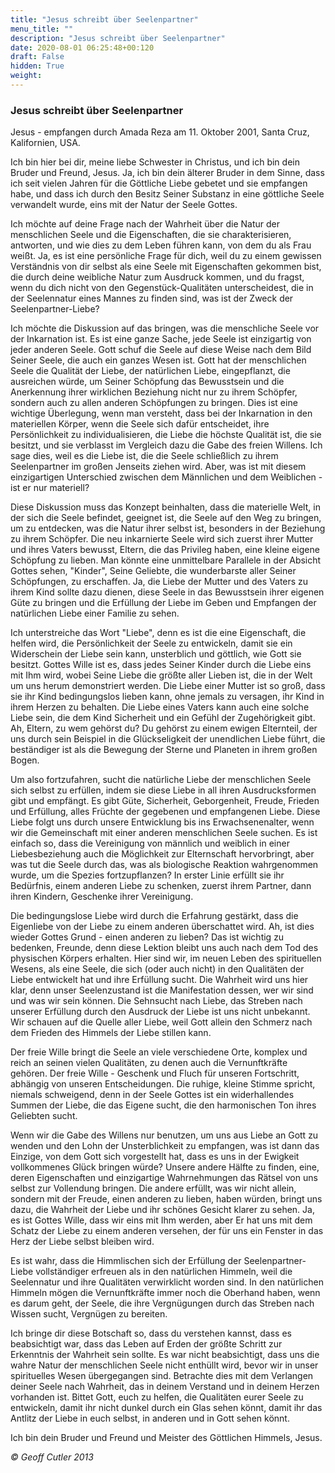 ```yaml
---
title: "Jesus schreibt über Seelenpartner"
menu_title: ""
description: "Jesus schreibt über Seelenpartner"
date: 2020-08-01 06:25:48+00:120
draft: False
hidden: True
weight:
---
```

### Jesus schreibt über Seelenpartner

Jesus - empfangen durch Amada Reza am 11. Oktober 2001, Santa Cruz, Kalifornien, USA.

Ich bin hier bei dir, meine liebe Schwester in Christus, und ich bin dein Bruder und Freund, Jesus. Ja, ich bin dein älterer Bruder in dem Sinne, dass ich seit vielen Jahren für die Göttliche Liebe gebetet und sie empfangen habe, und dass ich durch den Besitz Seiner Substanz in eine göttliche Seele verwandelt wurde, eins mit der Natur der Seele Gottes.

Ich möchte auf deine Frage nach der Wahrheit über die Natur der menschlichen Seele und die Eigenschaften, die sie charakterisieren, antworten, und wie dies zu dem Leben führen kann, von dem du als Frau weißt. Ja, es ist eine persönliche Frage für dich, weil du zu einem gewissen Verständnis von dir selbst als eine Seele mit Eigenschaften gekommen bist, die durch deine weibliche Natur zum Ausdruck kommen, und du fragst, wenn du dich nicht von den Gegenstück-Qualitäten unterscheidest, die in der Seelennatur eines Mannes zu finden sind, was ist der Zweck der Seelenpartner-Liebe?

Ich möchte die Diskussion auf das bringen, was die menschliche Seele vor der Inkarnation ist. Es ist eine ganze Sache, jede Seele ist einzigartig von jeder anderen Seele. Gott schuf die Seele auf diese Weise nach dem Bild Seiner Seele, die auch ein ganzes Wesen ist. Gott hat der menschlichen Seele die Qualität der Liebe, der natürlichen Liebe, eingepflanzt, die ausreichen würde, um Seiner Schöpfung das Bewusstsein und die Anerkennung ihrer wirklichen Beziehung nicht nur zu ihrem Schöpfer, sondern auch zu allen anderen Schöpfungen zu bringen. Dies ist eine wichtige Überlegung, wenn man versteht, dass bei der Inkarnation in den materiellen Körper, wenn die Seele sich dafür entscheidet, ihre Persönlichkeit zu individualisieren, die Liebe die höchste Qualität ist, die sie besitzt, und sie verblasst im Vergleich dazu die Gabe des freien Willens. Ich sage dies, weil es die Liebe ist, die die Seele schließlich zu ihrem Seelenpartner im großen Jenseits ziehen wird. Aber, was ist mit diesem einzigartigen Unterschied zwischen dem Männlichen und dem Weiblichen - ist er nur materiell?

Diese Diskussion muss das Konzept beinhalten, dass die materielle Welt, in der sich die Seele befindet, geeignet ist, die Seele auf den Weg zu bringen, um zu entdecken, was die Natur ihrer selbst ist, besonders in der Beziehung zu ihrem Schöpfer. Die neu inkarnierte Seele wird sich zuerst ihrer Mutter und ihres Vaters bewusst, Eltern, die das Privileg haben, eine kleine eigene Schöpfung zu lieben. Man könnte eine unmittelbare Parallele in der Absicht Gottes sehen, "Kinder", Seine Geliebte, die wunderbarste aller Seiner Schöpfungen, zu erschaffen. Ja, die Liebe der Mutter und des Vaters zu ihrem Kind sollte dazu dienen, diese Seele in das Bewusstsein ihrer eigenen Güte zu bringen und die Erfüllung der Liebe im Geben und Empfangen der natürlichen Liebe einer Familie zu sehen.

Ich unterstreiche das Wort "Liebe", denn es ist die eine Eigenschaft, die helfen wird, die Persönlichkeit der Seele zu entwickeln, damit sie ein Widerschein der Liebe sein kann, unsterblich und göttlich, wie Gott sie besitzt. Gottes Wille ist es, dass jedes Seiner Kinder durch die Liebe eins mit Ihm wird, wobei Seine Liebe die größte aller Lieben ist, die in der Welt um uns herum demonstriert werden. Die Liebe einer Mutter ist so groß, dass sie ihr Kind bedingungslos lieben kann, ohne jemals zu versagen, ihr Kind in ihrem Herzen zu behalten. Die Liebe eines Vaters kann auch eine solche Liebe sein, die dem Kind Sicherheit und ein Gefühl der Zugehörigkeit gibt. Ah, Eltern, zu wem gehörst du? Du gehörst zu einem ewigen Elternteil, der uns durch sein Beispiel in die Glückseligkeit der unendlichen Liebe führt, die beständiger ist als die Bewegung der Sterne und Planeten in ihrem großen Bogen.

Um also fortzufahren, sucht die natürliche Liebe der menschlichen Seele sich selbst zu erfüllen, indem sie diese Liebe in all ihren Ausdrucksformen gibt und empfängt. Es gibt Güte, Sicherheit, Geborgenheit, Freude, Frieden und Erfüllung, alles Früchte der gegebenen und empfangenen Liebe. Diese Liebe folgt uns durch unsere Entwicklung bis ins Erwachsenenalter, wenn wir die Gemeinschaft mit einer anderen menschlichen Seele suchen. Es ist einfach so, dass die Vereinigung von männlich und weiblich in einer Liebesbeziehung auch die Möglichkeit zur Elternschaft hervorbringt, aber was tut die Seele durch das, was als biologische Reaktion wahrgenommen wurde, um die Spezies fortzupflanzen? In erster Linie erfüllt sie ihr Bedürfnis, einem anderen Liebe zu schenken, zuerst ihrem Partner, dann ihren Kindern, Geschenke ihrer Vereinigung.

Die bedingungslose Liebe wird durch die Erfahrung gestärkt, dass die Eigenliebe von der Liebe zu einem anderen überschattet wird. Ah, ist dies wieder Gottes Grund - einen anderen zu lieben? Das ist wichtig zu bedenken, Freunde, denn diese Lektion bleibt uns auch nach dem Tod des physischen Körpers erhalten. Hier sind wir, im neuen Leben des spirituellen Wesens, als eine Seele, die sich (oder auch nicht) in den Qualitäten der Liebe entwickelt hat und ihre Erfüllung sucht. Die Wahrheit wird uns hier klar, denn unser Seelenzustand ist die Manifestation dessen, wer wir sind und was wir sein können. Die Sehnsucht nach Liebe, das Streben nach unserer Erfüllung durch den Ausdruck der Liebe ist uns nicht unbekannt. Wir schauen auf die Quelle aller Liebe, weil Gott allein den Schmerz nach dem Frieden des Himmels der Liebe stillen kann.

Der freie Wille bringt die Seele an viele verschiedene Orte, komplex und reich an seinen vielen Qualitäten, zu denen auch die Vernunftkräfte gehören. Der freie Wille - Geschenk und Fluch für unseren Fortschritt, abhängig von unseren Entscheidungen. Die ruhige, kleine Stimme spricht, niemals schweigend, denn in der Seele Gottes ist ein widerhallendes Summen der Liebe, die das Eigene sucht, die den harmonischen Ton ihres Geliebten sucht.

Wenn wir die Gabe des Willens nur benutzen, um uns aus Liebe an Gott zu wenden und den Lohn der Unsterblichkeit zu empfangen, was ist dann das Einzige, von dem Gott sich vorgestellt hat, dass es uns in der Ewigkeit vollkommenes Glück bringen würde? Unsere andere Hälfte zu finden, eine, deren Eigenschaften und einzigartige Wahrnehmungen das Rätsel von uns selbst zur Vollendung bringen. Die andere erfüllt, was wir nicht allein, sondern mit der Freude, einen anderen zu lieben, haben würden, bringt uns dazu, die Wahrheit der Liebe und ihr schönes Gesicht klarer zu sehen. Ja, es ist Gottes Wille, dass wir eins mit Ihm werden, aber Er hat uns mit dem Schatz der Liebe zu einem anderen versehen, der für uns ein Fenster in das Herz der Liebe selbst bleiben wird.

Es ist wahr, dass die Himmlischen sich der Erfüllung der Seelenpartner-Liebe vollständiger erfreuen als in den natürlichen Himmeln, weil die Seelennatur und ihre Qualitäten verwirklicht worden sind. In den natürlichen Himmeln mögen die Vernunftkräfte immer noch die Oberhand haben, wenn es darum geht, der Seele, die ihre Vergnügungen durch das Streben nach Wissen sucht, Vergnügen zu bereiten.

Ich bringe dir diese Botschaft so, dass du verstehen kannst, dass es beabsichtigt war, dass das Leben auf Erden der größte Schritt zur Erkenntnis der Wahrheit sein sollte. Es war nicht beabsichtigt, dass uns die wahre Natur der menschlichen Seele nicht enthüllt wird, bevor wir in unser spirituelles Wesen übergegangen sind. Betrachte dies mit dem Verlangen deiner Seele nach Wahrheit, das in deinem Verstand und in deinem Herzen vorhanden ist. Bittet Gott, euch zu helfen, die Qualitäten eurer Seele zu entwickeln, damit ihr nicht dunkel durch ein Glas sehen könnt, damit ihr das Antlitz der Liebe in euch selbst, in anderen und in Gott sehen könnt.

Ich bin dein Bruder und Freund und Meister des Göttlichen Himmels, Jesus.

*© Geoff Cutler 2013*
